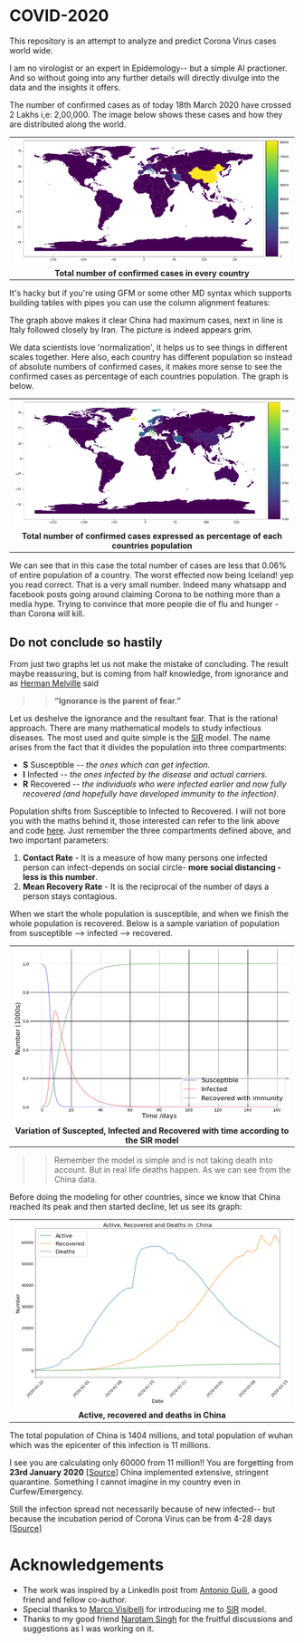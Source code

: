 # COVID-2020
This repository is an attempt to analyze and predict Corona Virus cases world wide.

I am no virologist or an expert in Epidemology-- but a simple AI practioner. And so without going into any further details will directly divulge into the data and the insights it offers.

The number of confirmed cases as of today 18th March 2020 have crossed 2 Lakhs i,e: 2,00,000. The image below shows these cases and how they are distributed along the world.


||
|:--:| 
| ![](images/total_confirmed.png)|
|  **Total number of confirmed cases in every country**|



It's hacky but if you're using GFM or some other MD syntax which supports building tables with pipes you can use the column alignment features:




The graph above makes it clear China had maximum cases, next in line is Italy followed closely by Iran. The picture is indeed appears grim.


We data scientists love 'normalization', it helps us to see things in different scales together. Here also, each country has different population so instead of absolute numbers of confirmed cases, it makes more sense to see the confirmed cases as percentage of each countries population. The graph is below.



||
|:--:| 
| ![](images/total_per_population.png)|
|  **Total number of confirmed cases expressed as percentage of each countries population**|




We can see that in this case the total number of cases are less that 0.06% of entire population of a country. The worst effected now being Iceland! yep you read correct. That is a very small number. Indeed many whatsapp and facebook posts going around claiming Corona to be nothing more than a media hype. Trying to convince that more people die of flu and hunger - than Corona will kill. 


## Do not conclude so hastily

From just two graphs let us not make the mistake of concluding. The result maybe reassuring, but is coming from half knowledge, from ignorance and as [Herman Melville](https://g.co/kgs/B8tFps) said 
>> **“Ignorance is the parent of fear.”**

Let us deshelve the ignorance and the resultant fear. That is the rational approach. There are many mathematical models to study infectious diseases. The most used and quite simple is the [SIR](https://web.stanford.edu/~jhj1/teachingdocs/Jones-on-R0.pdf) model. The name arises from the fact that it divides the population into three compartments: 

* **S** Susceptible -- *the ones which can get infection.*  
* **I** Infected -- *the ones infected by the disease and actual carriers.*
* **R** Recovered -- *the individuals who were infected earlier and now fully recovered (and hopefully have developed immunity to the infection).*


Population shifts from Susceptible to Infected to Recovered. I will not bore you with the maths behind it, those interested can refer to the link above and code [here](https://github.com/amita-kapoor/COVID-2020/blob/master/Prediction_Covid_19_WorldWide.ipynb). Just remember the three compartments defined above, and two important parameters:

1. **Contact Rate** - It is a measure of how many persons one infected person can infect-depends on social circle- **more social distancing - less is this number**.
2. **Mean Recovery Rate** - It is the reciprocal of the number of days a person stays contagious. 

When we start the whole population is susceptible, and when we finish the whole population is recovered.  Below is a sample variation of population from susceptible --> infected --> recovered.

||
|:--:| 
| ![](images/sample_sir.png)|
|  **Variation of Suscepted, Infected and Recovered with time according to the SIR model**|

>> Remember the model is simple and is not taking death into account. But in real life deaths happen. As we can see from the China data.

Before doing the modeling for other countries, since we know that China reached its peak and then started decline, let us see its graph:


||
|:--:| 
| ![](images/china_actual.png)|
|  **Active, recovered and deaths in China**|

The total population of China is 1404 millions, and total population of wuhan which was the epicenter of this infection is 11 millions.

I see you are calculating only 60000 from 11 million!! You are forgetting from **23rd January 2020** [[Source](https://www.businessinsider.in/slideshows/miscellaneous/chinas-unprecedented-quarantine-of-11-million-people-in-wuhan-is-2-weeks-old-heres-what-it-is-like-in-the-isolated-city-/the-city-of-wuhan-china-was-placed-under-a-lockdown-on-january-23-leaving-around-11-million-people-quarantined-in-the-epicenter-of-the-virus-/slideshow/74012581.cms)] China implemented extensive, stringent quarantine. Something I cannot imagine in my country even in Curfew/Emergency. 

Still the infection spread not necessarily because of new infected-- but because the incubation period of Corona Virus can be from 4-28 days [[Source](https://www.reuters.com/article/us-china-health-incubation/coronavirus-incubation-could-be-as-long-as-27-days-chinese-provincial-government-says-idUSKCN20G06W)]












# Acknowledgements
* The work was inspired by a LinkedIn post from [Antonio Guili](https://www.linkedin.com/in/searchguy/), a good friend and fellow co-author.
* Special thanks to [Marco Visibelli](https://www.linkedin.com/in/marcovisibelli/) for introducing me to [SIR](https://web.stanford.edu/~jhj1/teachingdocs/Jones-on-R0.pdf) model. 
* Thanks to my good friend [Narotam Singh](https://www.linkedin.com/in/narotamsingh/) for the fruitful discussions and suggestions as I was working on it.
